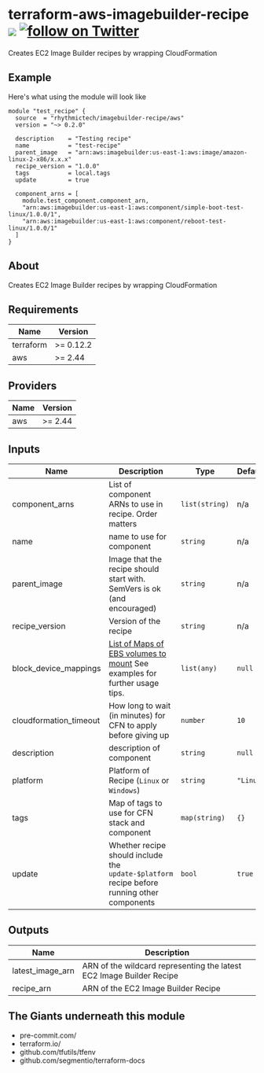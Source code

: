 # terraform-aws-imagebuilder-recipe [![](https://github.com/rhythmictech/terraform-aws-imagebuilder-recipe/workflows/pre-commit-check/badge.svg)](https://github.com/rhythmictech/terraform-aws-imagebuilder-recipe/actions) <a href="https://twitter.com/intent/follow?screen_name=RhythmicTech"><img src="https://img.shields.io/twitter/follow/RhythmicTech?style=social&logo=RhythmicTech" alt="follow on Twitter"></a>
Creates EC2 Image Builder recipes by wrapping CloudFormation

## Example
Here's what using the module will look like
```hcl
module "test_recipe" {
  source  = "rhythmictech/imagebuilder-recipe/aws"
  version = "~> 0.2.0"

  description    = "Testing recipe"
  name           = "test-recipe"
  parent_image   = "arn:aws:imagebuilder:us-east-1:aws:image/amazon-linux-2-x86/x.x.x"
  recipe_version = "1.0.0"
  tags           = local.tags
  update         = true

  component_arns = [
    module.test_component.component_arn,
    "arn:aws:imagebuilder:us-east-1:aws:component/simple-boot-test-linux/1.0.0/1",
    "arn:aws:imagebuilder:us-east-1:aws:component/reboot-test-linux/1.0.0/1"
  ]
}
```

## About
Creates EC2 Image Builder recipes by wrapping CloudFormation

<!-- BEGINNING OF PRE-COMMIT-TERRAFORM DOCS HOOK -->
## Requirements

| Name | Version |
|------|---------|
| terraform | >= 0.12.2 |
| aws | >= 2.44 |

## Providers

| Name | Version |
|------|---------|
| aws | >= 2.44 |

## Inputs

| Name | Description | Type | Default | Required |
|------|-------------|------|---------|:--------:|
| component\_arns | List of component ARNs to use in recipe. Order matters | `list(string)` | n/a | yes |
| name | name to use for component | `string` | n/a | yes |
| parent\_image | Image that the recipe should start with. SemVers is ok (and encouraged) | `string` | n/a | yes |
| recipe\_version | Version of the recipe | `string` | n/a | yes |
| block\_device\_mappings | [List of Maps of EBS volumes to mount](https://docs.aws.amazon.com/AWSCloudFormation/latest/UserGuide/aws-properties-imagebuilder-imagerecipe-instanceblockdevicemapping.html) See examples for further usage tips. | `list(any)` | `null` | no |
| cloudformation\_timeout | How long to wait (in minutes) for CFN to apply before giving up | `number` | `10` | no |
| description | description of component | `string` | `null` | no |
| platform | Platform of Recipe (`Linux` or `Windows`) | `string` | `"Linux"` | no |
| tags | Map of tags to use for CFN stack and component | `map(string)` | `{}` | no |
| update | Whether recipe should include the `update-$platform` recipe before running other components | `bool` | `true` | no |

## Outputs

| Name | Description |
|------|-------------|
| latest\_image\_arn | ARN of the wildcard representing the latest EC2 Image Builder Recipe |
| recipe\_arn | ARN of the EC2 Image Builder Recipe |

<!-- END OF PRE-COMMIT-TERRAFORM DOCS HOOK -->

## The Giants underneath this module
- pre-commit.com/
- terraform.io/
- github.com/tfutils/tfenv
- github.com/segmentio/terraform-docs

